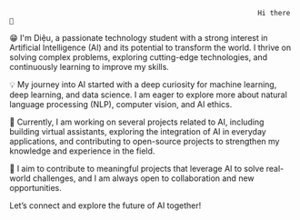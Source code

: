                                                                  Hi there 👋


                                      
😁 I'm Diệu, a passionate technology student with a strong interest in Artificial Intelligence (AI) and its potential to transform the world. I thrive on solving complex problems, exploring cutting-edge technologies, and continuously learning to improve my skills.

💡 My journey into AI started with a deep curiosity for machine learning, deep learning, and data science. I am eager to explore more about natural language processing (NLP), computer vision, and AI ethics.

🚀 Currently, I am working on several projects related to AI, including building virtual assistants, exploring the integration of AI in everyday applications, and contributing to open-source projects to strengthen my knowledge and experience in the field.

🔭 I aim to contribute to meaningful projects that leverage AI to solve real-world challenges, and I am always open to collaboration and new opportunities.

Let’s connect and explore the future of AI together!
